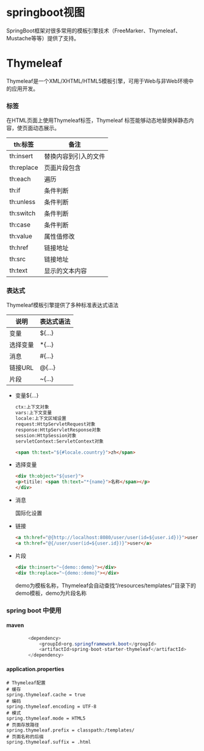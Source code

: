 # springboot视图

SpringBoot框架对很多常用的模板引擎技术（FreeMarker、Thymeleaf、Mustache等等）提供了支持。

# Thymeleaf

Thymeleaf是一个XML/XHTML/HTML5模板引擎，可用于Web与非Web环境中的应用开发。

### 标签

在HTML页面上使用Thymeleaf标签，Thymeleaf 标签能够动态地替换掉静态内容，使页面动态展示。

| **th**:标签 | **备注**                             |
| ----------- | ------------------------------------ |
| th:insert   | 替换内容到引入的文件    |
| th:replace  | 页面片段包含 |
| th:each     | 遍历   |
| th:if       | 条件判断                   |
| th:unless   | 条件判断                   |
| th:switch   | 条件判断           |
| th:case     | 条件判断           |
| th:value    | 属性值修改       |
| th:href     | 链接地址                     |
| th:src      | 链接地址                     |
| th:text     | 显示的文本内容         |

### 表达式

Thymeleaf模板引擎提供了多种标准表达式语法

| 说明     | 表达式语法 |
| -------- | ---------- |
| 变量     | ${...}     |
| 选择变量 | *{...}     |
| 消息     | #{...}     |
| 链接URL  | @{...}     |
| 片段     | ~{...}     |

- 变量${...}

  ```html
  ctx:上下文对象
  vars:上下文变量
  locale:上下文区域设置
  request:HttpServletRequest对象
  response:HttpServletResponse对象 
  session:HttpSession对象
  servletContext:ServletContext对象
  
  <span th:text="${#locale.country}">zh</span>
  ```

- 选择变量

  ```html
  <div th:object="${user}">
  <p>titile: <span th:text="*{name}">名称</span></p>
  </div>
  ```

- 消息

  国际化设置

- 链接

  ```html
  <a th:href="@{http://localhost:8080/user/user(id=${user.id})}">user</a>
  <a th:href="@{/user/user(id=${user.id})}">user</a>
  ```

- 片段

  ```html
  <div th:insert="~{demo::demo}"></div>
  <div th:replace="~{demo::demo}"></div>
  ```

  demo为模板名称，Thymeleaf会自动查找“/resources/templates/”目录下的demo模板，demo为片段名称

### spring boot 中使用

#### maven

```java
        <dependency>
            <groupId>org.springframework.boot</groupId>
            <artifactId>spring-boot-starter-thymeleaf</artifactId>
        </dependency>
```

#### application.properties
```properties
# Thymeleaf配置
# 缓存
spring.thymeleaf.cache = true
# 编码
spring.thymeleaf.encoding = UTF-8
# 模式
spring.thymeleaf.mode = HTML5
# 页面存放路径
spring.thymeleaf.prefix = classpath:/templates/
# 页面名称的后缀
spring.thymeleaf.suffix = .html
```

